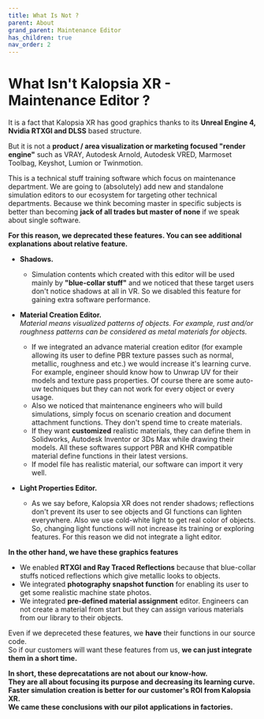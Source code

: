 ```yaml
---
title: What Is Not ?
parent: About
grand_parent: Maintenance Editor
has_children: true
nav_order: 2
---
```


# **What Isn't Kalopsia XR - Maintenance Editor ?**

It is a fact that Kalopsia XR has good graphics thanks to its **Unreal Engine 4, Nvidia RTXGI and DLSS** based structure.

But it is not a **product / area visualization or marketing focused "render engine"** such as VRAY, Autodesk Arnold, Autodesk VRED, Marmoset Toolbag, Keyshot, Lumion or Twinmotion.

This is a technical stuff training software which focus on maintenance department. We are going to (absolutely) add new and standalone simulation editors to our ecosystem for targeting other technical departments. Because we think becoming master in specific subjects is better than becoming **jack of all trades but master of none** if we speak about single software.

**For this reason, we deprecated these features. You can see additional explanations about relative feature.**
+ **Shadows.**
   - Simulation contents which created with this editor will be used mainly by **"blue-collar stuff"** and we noticed that these target users don't notice shadows at all in VR. So we disabled this feature for gaining extra software performance.

+ **Material Creation Editor.**\
*Material means visualized patterns of objects. For example, rust and/or roughness patterns can be considered as metal materials for objects.*
   - If we integrated an advance material creation editor (for example allowing its user to define PBR texture passes such as normal, metallic, roughness and etc.) we would increase it's learning curve.\
     For example, engineer should know how to Unwrap UV for their models and texture pass properties. Of course there are some auto-uw techniques but they can not work for every object or every usage.
   - Also we noticed that maintenance engineers who will build simulations, simply focus on scenario creation and document  attachment functions. They don't spend time to create materials.
   - If they want **customized** realistic materials, they can define them in Solidworks, Autodesk Inventor or 3Ds Max while drawing their models. All these softwares support PBR and KHR compatible material define functions in their latest versions.
   - If model file has realistic material, our software can import it very well.

+ **Light Properties Editor.**
   - As we say before, Kalopsia XR does not render shadows; reflections don't prevent its user to see objects and GI functions can lighten everywhere. Also we use cold-white light to get real color of objects. So, changing light functions will not increase its training or exploring features. For this reason we did not integrate a light editor.

**In the other hand, we have these graphics features**
+ We enabled **RTXGI and Ray Traced Reflections** because that blue-collar stuffs noticed reflections which give metallic looks to objects.
+ We integrated **photography snapshot function** for enabling its user to get some realistic machine state photos.
+ We integrated **pre-defined material assignment** editor. Engineers can not create a material from start but they can assign various materials from our library to their objects.

Even if we depreceted these features, we **have** their functions in our source code.\
So if our customers will want these features from us, **we can just integrate them in a short time.**

**In short, these deprecatations are not about our know-how.\
They are all about focusing its purpose and decreasing its learning curve. Faster simulation creation is better for our customer's ROI from Kalopsia XR.\
We came these conclusions with our pilot applications in factories.**
